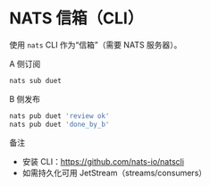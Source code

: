 NATS 信箱（CLI）
================

使用 `nats` CLI 作为“信箱”（需要 NATS 服务器）。

A 侧订阅
```bash
nats sub duet
```

B 侧发布
```bash
nats pub duet 'review ok'
nats pub duet 'done_by_b'
```

备注
- 安装 CLI：https://github.com/nats-io/natscli
- 如需持久化可用 JetStream（streams/consumers）

